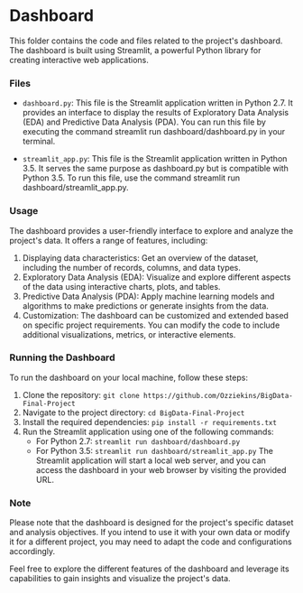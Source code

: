 # Dashboard
This folder contains the code and files related to the project's dashboard. The dashboard is built using Streamlit, a powerful Python library for creating interactive web applications.

### Files
- `dashboard.py`: This file is the Streamlit application written in Python 2.7. It provides an interface to display the results of Exploratory Data Analysis (EDA) and Predictive Data Analysis (PDA). You can run this file by executing the command streamlit run dashboard/dashboard.py in your terminal.

- `streamlit_app.py`: This file is the Streamlit application written in Python 3.5. It serves the same purpose as dashboard.py but is compatible with Python 3.5. To run this file, use the command streamlit run dashboard/streamlit_app.py.

### Usage
The dashboard provides a user-friendly interface to explore and analyze the project's data. It offers a range of features, including:

1. Displaying data characteristics: Get an overview of the dataset, including the number of records, columns, and data types.
2. Exploratory Data Analysis (EDA): Visualize and explore different aspects of the data using interactive charts, plots, and tables.
3. Predictive Data Analysis (PDA): Apply machine learning models and algorithms to make predictions or generate insights from the data.
4. Customization: The dashboard can be customized and extended based on specific project requirements. You can modify the code to include additional visualizations, metrics, or interactive elements.

### Running the Dashboard
To run the dashboard on your local machine, follow these steps:

1. Clone the repository: `git clone https://github.com/Ozziekins/BigData-Final-Project`
2. Navigate to the project directory: `cd BigData-Final-Project`
3. Install the required dependencies: `pip install -r requirements.txt`
4. Run the Streamlit application using one of the following commands:
    - For Python 2.7: `streamlit run dashboard/dashboard.py`
    - For Python 3.5: `streamlit run dashboard/streamlit_app.py`
The Streamlit application will start a local web server, and you can access the dashboard in your web browser by visiting the provided URL.

### Note
Please note that the dashboard is designed for the project's specific dataset and analysis objectives. If you intend to use it with your own data or modify it for a different project, you may need to adapt the code and configurations accordingly.

Feel free to explore the different features of the dashboard and leverage its capabilities to gain insights and visualize the project's data.
